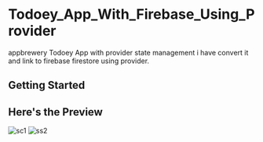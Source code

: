# Todoey_App_With_Firebase_Using_Provider

appbrewery Todoey App with provider state management i have convert it and link to firebase firestore using provider.

## Getting Started

## Here's the Preview

![sc1](https://user-images.githubusercontent.com/43205151/101402293-6bc96300-3888-11eb-8719-99c83bff478d.JPG)
![ss2](https://user-images.githubusercontent.com/43205151/101402347-7b48ac00-3888-11eb-91c3-0b0fba1d3562.JPG)
